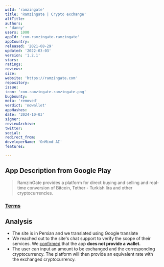 ```yaml
---
wsId: 'ramzingate'
title: 'Ramzingate | Crypto exchange'
altTitle: 
authors:
- 'danny'
users: 1000
appId: 'com.ramzingate.ramzingate'
appCountry: 
released: '2021-08-29'
updated: '2022-03-03'
version: '1.2.1'
stars: 
ratings: 
reviews: 
size: 
website: 'https://ramzingate.com'
repository: 
issue: 
icon: 'com.ramzingate.ramzingate.png'
bugbounty: 
meta: 'removed'
verdict: 'nowallet'
appHashes: 
date: '2024-10-03'
signer: 
reviewArchive: 
twitter: 
social: 
redirect_from: 
developerName: 'OnMind AI'
features: 

---
```


## App Description from Google Play 

> RamzinGate provides a platform for direct buying and selling and real-time conversion of Bitcoin, Tether - Turkish lira and other cryptocurrencies.

### [Terms](https://ramzingate.com/client/v2/TERMS) 

## Analysis 

- The site is in Persian and we translated using Google translate 
- We reached out to the site's chat support to verify the scope of their services. We [confirmed](https://twitter.com/BitcoinWalletz/status/1664535553725935616) that the app **does not provide a wallet.** 
- The user can input an amount to be exchanged and the corresponding cryptocurrency. The platform will then provide an equivalent rate with the exchanged cryptocurrency. 



